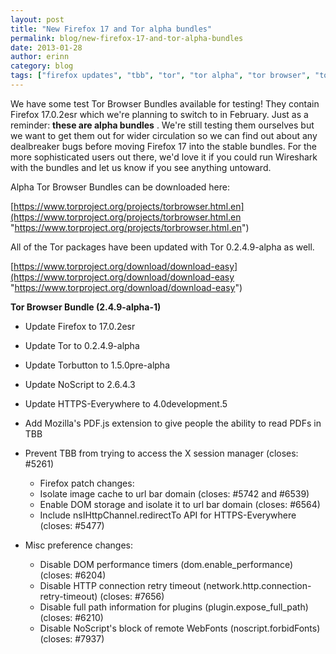 ```yaml
---
layout: post
title: "New Firefox 17 and Tor alpha bundles"
permalink: blog/new-firefox-17-and-tor-alpha-bundles
date: 2013-01-28
author: erinn
category: blog
tags: ["firefox updates", "tbb", "tor", "tor alpha", "tor browser", "tor browser bundle"]
---
```


We have some test Tor Browser Bundles available for testing! They contain Firefox 17.0.2esr which we're planning to switch to in February. Just as a reminder: **these are alpha bundles** . We're still testing them ourselves but we want to get them out for wider circulation so we can find out about any dealbreaker bugs before moving Firefox 17 into the stable bundles. For the more sophisticated users out there, we'd love it if you could run Wireshark with the bundles and let us know if you see anything untoward.

Alpha Tor Browser Bundles can be downloaded here:

[https://www.torproject.org/projects/torbrowser.html.en](https://www.torproject.org/projects/torbrowser.html.en "https://www.torproject.org/projects/torbrowser.html.en")

All of the Tor packages have been updated with Tor 0.2.4.9-alpha as well.

[https://www.torproject.org/download/download-easy](https://www.torproject.org/download/download-easy "https://www.torproject.org/download/download-easy")

**Tor Browser Bundle (2.4.9-alpha-1)**

- Update Firefox to 17.0.2esr
- Update Tor to 0.2.4.9-alpha
- Update Torbutton to 1.5.0pre-alpha
- Update NoScript to 2.6.4.3
- Update HTTPS-Everywhere to 4.0development.5
- Add Mozilla's PDF.js extension to give people the ability to read PDFs in
 TBB
- Prevent TBB from trying to access the X session manager (closes: #5261)

  - Firefox patch changes:
  - Isolate image cache to url bar domain (closes: #5742 and #6539)
  - Enable DOM storage and isolate it to url bar domain (closes: #6564)
  - Include nsIHttpChannel.redirectTo API for HTTPS-Everywhere (closes: #5477)
- Misc preference changes:

  - Disable DOM performance timers (dom.enable\_performance) (closes: #6204)
  - Disable HTTP connection retry timeout (network.http.connection-retry-timeout) (closes: #7656)
  - Disable full path information for plugins (plugin.expose\_full\_path) (closes: #6210)
  - Disable NoScript's block of remote WebFonts (noscript.forbidFonts) (closes: #7937)

